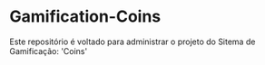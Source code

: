 # Gamification-Coins
 Este repositório é voltado para administrar o projeto do Sitema de Gamificação: 'Coins'
